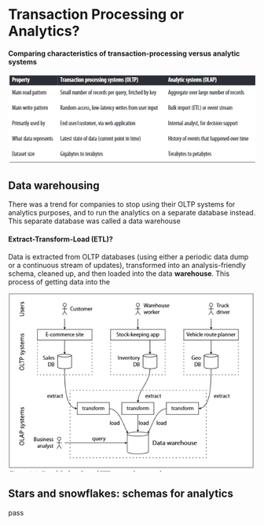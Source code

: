 # Transaction Processing or Analytics?
#### Comparing characteristics of transaction-processing versus analytic systems
![](./media/OLAP_OLTP.png)

## Data warehousing
There was a trend for companies to stop using their OLTP systems for analytics purposes, and to run the analytics on a separate database instead. This separate database was called a data warehouse    
#### Extract-Transform-Load (ETL)?
Data is extracted from OLTP databases (using either a periodic data dump or a continuous  stream  of  updates),  transformed  into  an  analysis-friendly  schema,  cleaned up,  and  then  loaded  into  the  data  **warehouse**.  This  process  of  getting  data  into  the

![](./media/date_warehouse.png)

## Stars and snowflakes: schemas for analytics
pass

